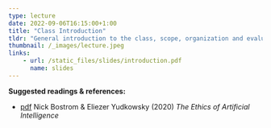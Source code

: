 ```yaml
---
type: lecture
date: 2022-09-06T16:15:00+1:00
title: "Class Introduction"
tldr: "General introduction to the class, scope, organization and evaluation."
thumbnail: /_images/lecture.jpeg
links: 
    - url: /static_files/slides/introduction.pdf
      name: slides
---
```

**Suggested readings & references:**
- [pdf](https://intelligence.org/files/EthicsofAI.pdf) Nick Bostrom &
Eliezer Yudkowsky (2020)  _The Ethics of Artificial Intelligence_
